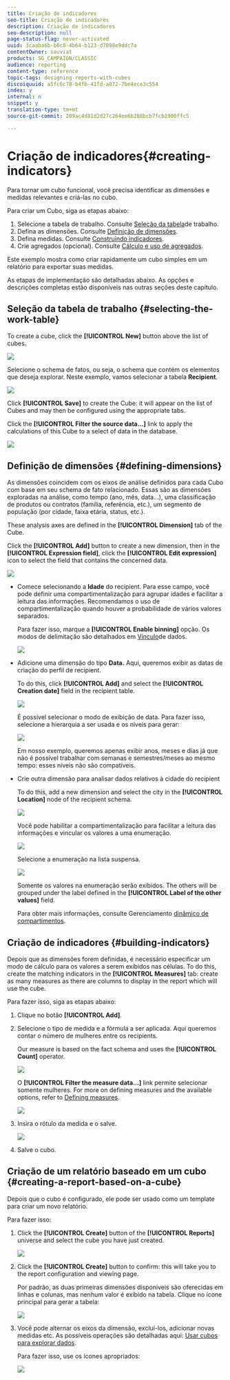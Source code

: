 ```yaml
---
title: Criação de indicadores
seo-title: Criação de indicadores
description: Criação de indicadores
seo-description: null
page-status-flag: never-activated
uuid: 3caaba6b-b6c8-4b64-b123-d7098e9ddc7a
contentOwner: sauviat
products: SG_CAMPAIGN/CLASSIC
audience: reporting
content-type: reference
topic-tags: designing-reports-with-cubes
discoiquuid: a5fc6c78-b4fb-41fd-a072-7be4ece3c554
index: y
internal: n
snippet: y
translation-type: tm+mt
source-git-commit: 209ac4d81d2d27c264ee6b288bcb7fcb1900ffc5

---
```



# Criação de indicadores{#creating-indicators}

Para tornar um cubo funcional, você precisa identificar as dimensões e medidas relevantes e criá-las no cubo.

Para criar um Cubo, siga as etapas abaixo:

1. Selecione a tabela de trabalho. Consulte [Seleção da tabela](#selecting-the-work-table)de trabalho.
1. Defina as dimensões. Consulte [Definição de dimensões](#defining-dimensions).
1. Defina medidas. Consulte [Construindo indicadores](#building-indicators).
1. Crie agregados (opcional). Consulte [Cálculo e uso de agregados](../../reporting/using/concepts-and-methodology.md#calculating-and-using-aggregates).

Este exemplo mostra como criar rapidamente um cubo simples em um relatório para exportar suas medidas.

As etapas de implementação são detalhadas abaixo. As opções e descrições completas estão disponíveis nas outras seções deste capítulo.

## Seleção da tabela de trabalho {#selecting-the-work-table}

To create a cube, click the **[!UICONTROL New]** button above the list of cubes.

![](assets/s_advuser_cube_create.png)

Selecione o schema de fatos, ou seja, o schema que contém os elementos que deseja explorar. Neste exemplo, vamos selecionar a tabela **Recipient**.

![](assets/s_advuser_cube_wz_02.png)

Click **[!UICONTROL Save]** to create the Cube: it will appear on the list of Cubes and may then be configured using the appropriate tabs.

Click the **[!UICONTROL Filter the source data...]** link to apply the calculations of this Cube to a select of data in the database.

![](assets/s_advuser_cube_wz_03.png)

## Definição de dimensões {#defining-dimensions}

As dimensões coincidem com os eixos de análise definidos para cada Cubo com base em seu schema de fato relacionado. Essas são as dimensões exploradas na análise, como tempo (ano, mês, data...), uma classificação de produtos ou contratos (família, referência, etc.), um segmento de população (por cidade, faixa etária, status, etc.).

These analysis axes are defined in the **[!UICONTROL Dimension]** tab of the Cube.

Click the **[!UICONTROL Add]** button to create a new dimension, then in the **[!UICONTROL Expression field]**, click the **[!UICONTROL Edit expression]** icon to select the field that contains the concerned data.

![](assets/s_advuser_cube_wz_04.png)

* Comece selecionando a **Idade** do recipient. Para esse campo, você pode definir uma compartimentalização para agrupar idades e facilitar a leitura das informações. Recomendamos o uso de compartimentalização quando houver a probabilidade de vários valores separados.

   Para fazer isso, marque a **[!UICONTROL Enable binning]** opção. Os modos de delimitação são detalhados em [Vínculo](../../reporting/using/concepts-and-methodology.md#data-binning)de dados.

   ![](assets/s_advuser_cube_wz_05.png)

* Adicione uma dimensão do tipo **Data.** Aqui, queremos exibir as datas de criação do perfil de recipient.

   To do this, click **[!UICONTROL Add]** and select the **[!UICONTROL Creation date]** field in the recipient table.

   ![](assets/s_advuser_cube_wz_06.png)

   É possível selecionar o modo de exibição de data. Para fazer isso, selecione a hierarquia a ser usada e os níveis para gerar:

   ![](assets/s_advuser_cube_wz_07.png)

   Em nosso exemplo, queremos apenas exibir anos, meses e dias já que não é possível trabalhar com semanas e semestres/meses ao mesmo tempo: esses níveis não são compatíveis.

* Crie outra dimensão para analisar dados relativos à cidade do recipient

   To do this, add a new dimension and select the city in the **[!UICONTROL Location]** node of the recipient schema.

   ![](assets/s_advuser_cube_wz_08.png)

   Você pode habilitar a compartimentalização para facilitar a leitura das informações e vincular os valores a uma enumeração.

   ![](assets/s_advuser_cube_wz_09.png)

   Selecione a enumeração na lista suspensa.

   ![](assets/s_advuser_cube_wz_10.png)

   Somente os valores na enumeração serão exibidos. The others will be grouped under the label defined in the **[!UICONTROL Label of the other values]** field.

   Para obter mais informações, consulte Gerenciamento [dinâmico de compartimentos](../../reporting/using/concepts-and-methodology.md#dynamically-managing-bins).

## Criação de indicadores {#building-indicators}

Depois que as dimensões forem definidas, é necessário especificar um modo de cálculo para os valores a serem exibidos nas células. To do this, create the matching indicators in the **[!UICONTROL Measures]** tab: create as many measures as there are columns to display in the report which will use the cube.

Para fazer isso, siga as etapas abaixo:

1. Clique no botão **[!UICONTROL Add]**.
1. Selecione o tipo de medida e a fórmula a ser aplicada. Aqui queremos contar o número de mulheres entre os recipients.

   Our measure is based on the fact schema and uses the **[!UICONTROL Count]** operator.

   ![](assets/s_advuser_cube_wz_11.png)

   O **[!UICONTROL Filter the measure data...]** link permite selecionar somente mulheres. For more on defining measures and the available options, refer to [Defining measures](../../reporting/using/concepts-and-methodology.md#defining-measures).

   ![](assets/s_advuser_cube_wz_12.png)

1. Insira o rótulo da medida e o salve.

   ![](assets/s_advuser_cube_wz_13.png)

1. Salve o cubo.

## Criação de um relatório baseado em um cubo {#creating-a-report-based-on-a-cube}

Depois que o cubo é configurado, ele pode ser usado como um template para criar um novo relatório.

Para fazer isso:

1. Click the **[!UICONTROL Create]** button of the **[!UICONTROL Reports]** universe and select the cube you have just created.

   ![](assets/s_advuser_cube_wz_14.png)

1. Click the **[!UICONTROL Create]** button to confirm: this will take you to the report configuration and viewing page.

   Por padrão, as duas primeiras dimensões disponíveis são oferecidas em linhas e colunas, mas nenhum valor é exibido na tabela. Clique no ícone principal para gerar a tabela:

   ![](assets/s_advuser_cube_wz_15.png)

1. Você pode alternar os eixos da dimensão, excluí-los, adicionar novas medidas etc. As possíveis operações são detalhadas aqui: [Usar cubos para explorar dados](../../reporting/using/using-cubes-to-explore-data.md).

   Para fazer isso, use os ícones apropriados:

   ![](assets/s_advuser_cube_wz_16.png)

